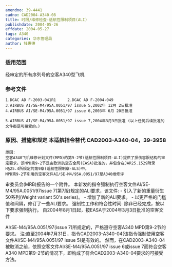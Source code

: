 ```yaml
---
amendno: 39-4441
cadno: CAD2004-A340-08
title: 时限/维修检查-适航性限制项目(ALI)
publishdate: 2004-05-26
effdate: 2004-05-27
tags: A340
categories: 华东管理局
author: 钱惠德
---
```


### 适用范围 
经审定的所有序列号的空客A340型飞机

<!--more-->
### 参考文件
    1.DGAC AD F-2003-041R1     2.DGAC AD F-2004-049 
    3.AIRBUS AI/SE-M4/95A.0051/97 issue 5,2002年 12月 2日批准
    4.AIRBUS AI/SE-M4/95A.0051/97 issue 6,2003年 6月 20日批准

    5.AIRBUS AI/SE-M4/95A.0051/97 issue 7,2004年3月3日批准 (以上任何后续批准的文件都是可接受的。) 

### 原因、措施和规定 本适航指令替代 CAD2003-A340-04，39-3958 
    原因:
    空客A340飞机维修计划文件(MPD)的第9-2节(适航性限制项目-ALI)提供了损伤容限结构的审定要求。该MPD第9-2节是由欧洲航空安全局(EASA)批准的，并包含在JAR25.1529附录H§25.4所规定的第9章(适航性限制章-ALS)中。 
    MPD第9-2节引用的空客文件AI/SE-M4/95A.0051/97是A340维修评
  
审委员会(MRB)报告的一个附件。     本新发的指令强制执行空客文件AI/SE-M4/95A.0051/97issue 7(第7版)规定的ALI要求，该文件: 
    - 引入了新的重量衍生50系列(Weight variant 50's series)。 
    - 增加了新的ALI要求。 
    - 以更严格的门槛值和间隔，修订了一些ALI要求。     强制性工作和符合性时间:     除非已经完成，按以下要求强制执行。 自2004年8月1日起，按EASA于2004年3月3日批准的空客文件

AI/SE-M4/95A.0051/97(issue 7)所规定的，严格遵守空客A340 MPD第9-2节的要求。 注:直至2004年7月31日，指令CAD2003-A340-04(该指令强制使用空客文件AI/SE-M4/95A.0051/97 issue 5)是有效的。 
    然而，在CAD2003-A340-04被取消之前，依照空客文件AI/SE-M4/95A.0051/97 issue 6或issue 7而符合空客A340 MPD第9-2节的情况下，即构成了符合CAD2003-A340-04要求的可接受方法。
